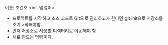 이름: 조건호
 <init 명렁어>
 - 프로젝트를 시작하고 소스 코드로 Git으로 관리하고자 한다면 git init으로 저장소를 초기 >화해야함.
 - 먼저 저장소로 사용할 디렉터리로 이동해야 함
 - 새로 만드는 명령이다.
